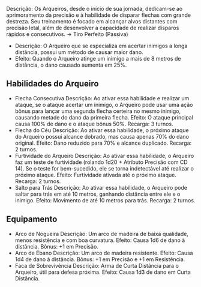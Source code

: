 Descrição:
Os Arqueiros, desde o início de sua jornada, dedicam-se ao aprimoramento da precisão e à habilidade de disparar flechas com grande destreza. Seu treinamento é focado em alcançar alvos distantes com precisão letal, além de desenvolver a capacidade de realizar disparos rápidos e consecutivos.
-> Tiro Perfeito (Passiva)
- Descrição: O Arqueiro que se especializa em acertar inimigos a longa distância, possui um método de causar maior dano.
- Efeito: Quando o Arqueiro atinge um inimigo a mais de 8 metros de distância, o dano causado aumenta em 25%.
## Habilidades do Arqueiro
- Flecha Consecutiva
	Descrição: Ao ativar essa habilidade e realizar um ataque, se o ataque acertar um inimigo, o Arqueiro pode usar uma ação bônus para lançar uma segunda flecha certeira no mesmo inimigo, causando metade do dano da primeira flecha.
	Efeito: O ataque principal causa 100% de dano e o ataque bônus 50%.
	Recarga: 3 turnos.
- Flecha do Céu
	Descrição: Ao ativar essa habilidade, o próximo ataque do Arqueiro possui alcance dobrado, mas causa apenas 70% do dano original.
	Efeito: Dano reduzido para 70% e alcance duplicado.
	Recarga: 2 turnos.
- Furtividade do Arqueiro
	Descrição: Ao ativar essa habilidade, o Arqueiro faz um teste de furtividade (rolando 1d20 + Atributo Precisão com CD 14). Se o teste for bem-sucedido, ele se torna indetectável até realizar o próximo ataque.
	Efeito: Furtividade ativada até o próximo ataque.
	Recarga: 2 turnos.
- Salto para Trás
	Descrição: Ao ativar essa habilidade, o Arqueiro pode saltar para trás em até 10 metros, ganhando distância entre ele e o inimigo.
	Efeito: Movimento de até 10 metros para trás.
	Recarga: 2 turnos.
## Equipamento
- Arco de Nogueira
	Descrição: Um arco de madeira de baixa qualidade, menos resistência e com boa curvatura.
	Efeito: Causa 1d6 de dano à distância.
	Bônus: +1 em Precisão.
- Arco de Ébano
	Descrição: Um arco de madeira resistente.
	Efeito: Causa 1d4 de dano à distância.
	Bônus: +1 em Precisão e +1 em Resistência.
- Faca de Sobrevivência
	Descrição: Arma de Curta Distância para o Arqueiro, útil para defesa próxima.
	Efeito: Causa 1d3 de dano em Curta Distância.